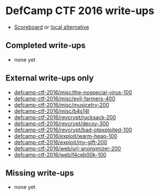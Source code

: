 # DefCamp CTF 2016 write-ups

* [Scoreboard](https://dctf.def.camp/ranks) or [local alternative](scoreboard.txt)

## Completed write-ups

* none yet

## External write-ups only

* [defcamp-ctf-2016/misc/the-nospecial-virus-100](defcamp-ctf-2016/misc/the-nospecial-virus-100)
* [defcamp-ctf-2016/misc/evil-farmers-400](defcamp-ctf-2016/misc/evil-farmers-400)
* [defcamp-ctf-2016/misc/musicetry-200](defcamp-ctf-2016/misc/musicetry-200)
* [defcamp-ctf-2016/misc/b4s14l](defcamp-ctf-2016/misc/b4s14l)
* [defcamp-ctf-2016/revcrypt/rucksack-200](defcamp-ctf-2016/revcrypt/rucksack-200)
* [defcamp-ctf-2016/revcrypt/decoy-300](defcamp-ctf-2016/revcrypt/decoy-300)
* [defcamp-ctf-2016/revcrypt/bad-otpxploited-100](defcamp-ctf-2016/revcrypt/bad-otpxploited-100)
* [defcamp-ctf-2016/exploit/warm-heap-100](defcamp-ctf-2016/exploit/warm-heap-100)
* [defcamp-ctf-2016/exploit/my-gift-200](defcamp-ctf-2016/exploit/my-gift-200)
* [defcamp-ctf-2016/web/url-anonymizer-200](defcamp-ctf-2016/web/url-anonymizer-200)
* [defcamp-ctf-2016/web/f4ceb00k-100](defcamp-ctf-2016/web/f4ceb00k-100)

## Missing write-ups

* none yet

